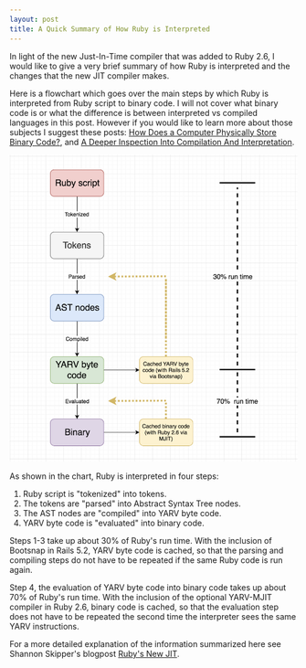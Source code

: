 ```yaml
---
layout: post
title: A Quick Summary of How Ruby is Interpreted
---
```


In light of the new Just-In-Time compiler that was added to Ruby 2.6, I would like to give a very brief summary of how Ruby is interpreted and the changes that the new JIT compiler makes.

Here is a flowchart which goes over the main steps by which Ruby is interpreted from Ruby script to binary code.  I will not cover what binary code is or what the difference is between interpreted vs compiled languages in this post.  However if you would like to learn more about those subjects I suggest these posts: [How Does a Computer Physically Store Binary Code?](http://androidgrl.github.io/2019/01/01/binary/), and [A Deeper Inspection Into Compilation And Interpretation](https://dev.to/vaidehijoshi/a-deeper-inspection-into-compilation-and-interpretation-8bp).

![interpretation](/public/RubyInterpretation.png)

As shown in the chart, Ruby is interpreted in four steps:

1. Ruby script is "tokenized" into tokens.
2. The tokens are "parsed" into Abstract Syntax Tree nodes.
3. The AST nodes are "compiled" into YARV byte code.
4. YARV byte code is "evaluated" into binary code.

Steps 1-3 take up about 30% of Ruby's run time.  With the inclusion of Bootsnap in Rails 5.2, YARV byte code is cached, so that the parsing and compiling steps do not have to be repeated if the same Ruby code is run again.

Step 4, the evaluation of YARV byte code into binary code takes up about 70% of Ruby's run time.  With the inclusion of the optional YARV-MJIT compiler in Ruby 2.6, binary code is cached, so that the evaluation step does not have to be repeated the second time the interpreter sees the same YARV instructions.

For a more detailed explanation of the information summarized here see Shannon Skipper's blogpost [Ruby's New JIT](https://medium.com/square-corner-blog/rubys-new-jit-91a5c864dd10).

